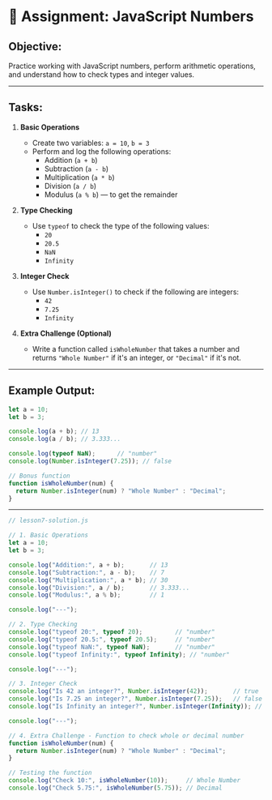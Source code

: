 # 📝 Assignment: JavaScript Numbers

## Objective:
Practice working with JavaScript numbers, perform arithmetic operations, and understand how to check types and integer values.

---

## Tasks:

1. **Basic Operations**
   - Create two variables: `a = 10`, `b = 3`
   - Perform and log the following operations:
     - Addition (`a + b`)
     - Subtraction (`a - b`)
     - Multiplication (`a * b`)
     - Division (`a / b`)
     - Modulus (`a % b`) — to get the remainder

2. **Type Checking**
   - Use `typeof` to check the type of the following values:
     - `20`
     - `20.5`
     - `NaN`
     - `Infinity`

3. **Integer Check**
   - Use `Number.isInteger()` to check if the following are integers:
     - `42`
     - `7.25`
     - `Infinity`

4. **Extra Challenge (Optional)**
   - Write a function called `isWholeNumber` that takes a number and returns `"Whole Number"` if it's an integer, or `"Decimal"` if it's not.

---

## Example Output:

```js
let a = 10;
let b = 3;

console.log(a + b); // 13
console.log(a / b); // 3.333...

console.log(typeof NaN);      // "number"
console.log(Number.isInteger(7.25)); // false

// Bonus function
function isWholeNumber(num) {
  return Number.isInteger(num) ? "Whole Number" : "Decimal";
}
```
---
```js
// lesson7-solution.js

// 1. Basic Operations
let a = 10;
let b = 3;

console.log("Addition:", a + b);       // 13
console.log("Subtraction:", a - b);    // 7
console.log("Multiplication:", a * b); // 30
console.log("Division:", a / b);       // 3.333...
console.log("Modulus:", a % b);        // 1

console.log("---");

// 2. Type Checking
console.log("typeof 20:", typeof 20);         // "number"
console.log("typeof 20.5:", typeof 20.5);     // "number"
console.log("typeof NaN:", typeof NaN);       // "number"
console.log("typeof Infinity:", typeof Infinity); // "number"

console.log("---");

// 3. Integer Check
console.log("Is 42 an integer?", Number.isInteger(42));       // true
console.log("Is 7.25 an integer?", Number.isInteger(7.25));   // false
console.log("Is Infinity an integer?", Number.isInteger(Infinity)); // false

console.log("---");

// 4. Extra Challenge - Function to check whole or decimal number
function isWholeNumber(num) {
  return Number.isInteger(num) ? "Whole Number" : "Decimal";
}

// Testing the function
console.log("Check 10:", isWholeNumber(10));     // Whole Number
console.log("Check 5.75:", isWholeNumber(5.75)); // Decimal
